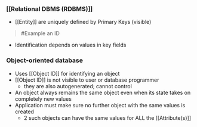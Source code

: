 ### [[Relational DBMS (RDBMS)]]
- [[Entity]] are uniquely defined by Primary Keys (visible)
>	#Example 
>	an ID
- Identification depends on values in key fields

### Object-oriented database
- Uses [[Object ID]] for identifying an object
- [[Object ID]] is not visible to user or database programmer
	- they are also autogenerated; cannot control
- An object always remains the same object even when its state takes on completely new values
- Application must make sure no further object with the same values is created
	- 2 such objects can have the same values for ALL the [[Attribute(s)]]